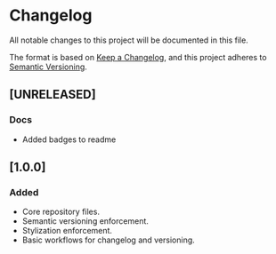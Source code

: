 # Changelog

All notable changes to this project will be documented in this file.

The format is based on [Keep a Changelog](https://keepachangelog.com/en/1.0.0/),
and this project adheres to [Semantic Versioning](https://semver.org/spec/v2.0.0.html).

## [UNRELEASED]

### Docs

- Added badges to readme

## [1.0.0]

### Added

- Core repository files.
- Semantic versioning enforcement.
- Stylization enforcement.
- Basic workflows for changelog and versioning.

